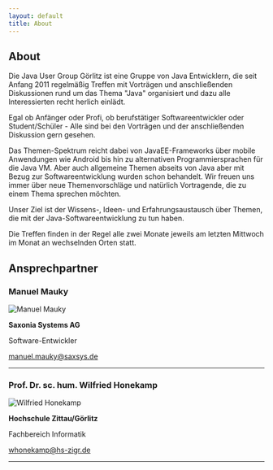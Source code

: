```yaml
---
layout: default
title: About
---
```


## About


Die Java User Group Görlitz ist eine Gruppe von Java Entwicklern, die seit Anfang 2011 regelmäßig Treffen mit Vorträgen und anschließenden Diskussionen rund um das Thema "Java" organisiert und dazu alle Interessierten recht herlich einlädt.

Egal ob Anfänger oder Profi, ob berufstätiger Softwareentwickler oder Student/Schüler - Alle sind bei den Vorträgen und der anschließenden Diskussion gern gesehen.

Das Themen-Spektrum reicht dabei von JavaEE-Frameworks über mobile Anwendungen
wie Android bis hin zu alternativen Programmiersprachen für die Java VM. Aber auch allgemeine Themen abseits von Java aber mit Bezug zur Softwareentwicklung wurden schon behandelt. Wir freuen uns immer über neue Themenvorschläge und natürlich Vortragende, die zu einem Thema sprechen möchten.

Unser Ziel ist der Wissens-, Ideen- und Erfahrungsaustausch über Themen, die mit der Java-Softwareentwicklung zu tun haben.

Die Treffen finden in der Regel alle zwei Monate jeweils am letzten Mittwoch im Monat an wechselnden Orten statt.

## Ansprechpartner

### Manuel Mauky

![Manuel Mauky](http://www.lestard.eu/files/picture.png)

**Saxonia Systems AG**

Software-Entwickler

[manuel.mauky@saxsys.de](mailto:manuel.mauky@saxsys.de)

---

### Prof. Dr. sc. hum. Wilfried Honekamp

![Wilfried Honekamp](https://www.hszg.de/fileadmin/user_upload/Redakteure/PRIVAT/whonekamp/hon_hs.jpg)

**Hochschule Zittau/Görlitz**

Fachbereich Informatik

[whonekamp@hs-zigr.de](mailto:whonekamp@hs-zigr.de)

---